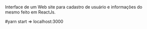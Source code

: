 Interface de um Web site para cadastro de usuário e informações do mesmo feito em ReactJs.

#yarn start => localhost:3000
